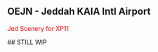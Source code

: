 OEJN - Jeddah KAIA Intl Airport
--------

<p style="color: red">
Jed Scenery for XP11
</p>
## STILL WIP
